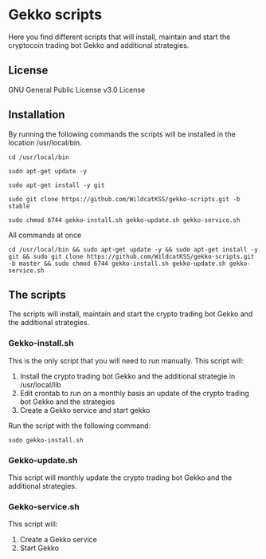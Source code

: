 # Gekko scripts
Here you find different scripts that will install, maintain and start the cryptocoin trading bot Gekko and additional strategies.

## License
GNU General Public License v3.0 License

## Installation
By running the following commands the scripts will be installed in the location /usr/local/bin.

`cd /usr/local/bin`

`sudo apt-get update -y`

`sudo apt-get install -y git`

`sudo git clone https://github.com/WildcatKSS/gekko-scripts.git -b stable`

`sudo chmod 6744 gekko-install.sh gekko-update.sh gekko-service.sh`

All commands  at once

`cd /usr/local/bin && sudo apt-get update -y && sudo apt-get install -y git && sudo git clone https://github.com/WildcatKSS/gekko-scripts.git -b master && sudo chmod 6744 gekko-install.sh gekko-update.sh gekko-service.sh`

## The scripts
The scripts will install, maintain and start the crypto trading bot Gekko and the additional strategies.

### Gekko-install.sh
This is the only script that you will need to run manually. This script will:
1. Install the crypto trading bot Gekko and the additional strategie in /usr/local/lib
1. Edit crontab to run on a monthly basis an update of the crypto trading bot Gekko and the strategies
1. Create a Gekko service and start gekko

Run the script with the following command:

`sudo gekko-install.sh`

### Gekko-update.sh
This script will monthly update the crypto trading bot Gekko and the additional strategies.

### Gekko-service.sh
This script will:
1. Create a Gekko service
1. Start Gekko
